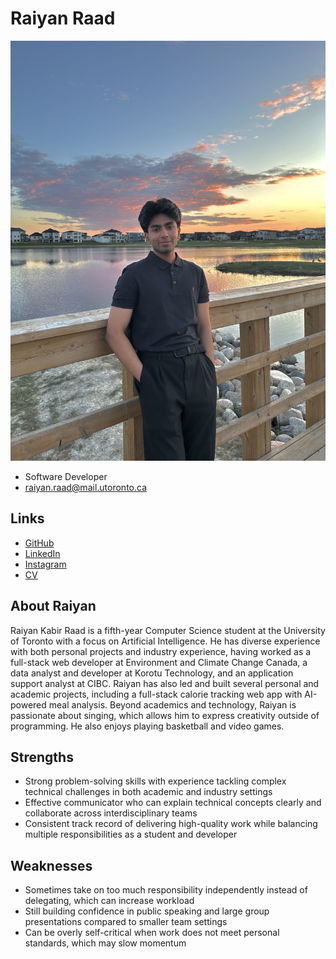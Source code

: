 # Raiyan Raad

![Raiyan Raad Profile](./raiyan_raad.jpeg)

- Software Developer
- raiyan.raad@mail.utoronto.ca

## Links

- [GitHub](https://github.com/Raiyankr)
- [LinkedIn](https://www.linkedin.com/in/raiyan-raad/)
- [Instagram](https://www.instagram.com/raiyan_raad/)
- [CV](https://github.com/user-attachments/files/22670827/Raiyan_Raad_Resume.pdf)


## About Raiyan

Raiyan Kabir Raad is a fifth-year Computer Science student at the University of Toronto with a focus on Artificial Intelligence. He has diverse experience with both personal projects and industry experience, having worked as a full-stack web developer at Environment and Climate Change Canada, a data analyst and developer at Korotu Technology, and an application support analyst at CIBC. Raiyan has also led and built several personal and academic projects, including a full-stack calorie tracking web app with AI-powered meal analysis. Beyond academics and technology, Raiyan is passionate about singing, which allows him to express creativity outside of programming. He also enjoys playing basketball and video games.

## Strengths

- Strong problem-solving skills with experience tackling complex technical challenges in both academic and industry settings
- Effective communicator who can explain technical concepts clearly and collaborate across interdisciplinary teams
- Consistent track record of delivering high-quality work while balancing multiple responsibilities as a student and developer

## Weaknesses

- Sometimes take on too much responsibility independently instead of delegating, which can increase workload
- Still building confidence in public speaking and large group presentations compared to smaller team settings
- Can be overly self-critical when work does not meet personal standards, which may slow momentum
